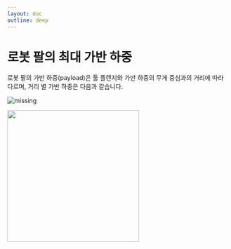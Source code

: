 ```yaml
---
layout: doc
outline: deep
---
```


# 로봇 팔의 최대 가반 하중

로봇 팔의 가반 하중(payload)은 툴 플랜지와 가반 하중의 무게 중심과의 거리에 따라 다르며, 거리 별 가반 하중은 다음과 같습니다.

![missing](/manual/common/product_introduction/8-1.png)

<img src="/manual/common/product_introduction/8-2.png" width=300 />
